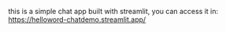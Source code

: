this is a simple chat app built with streamlit, you can access it in: https://helloword-chatdemo.streamlit.app/
